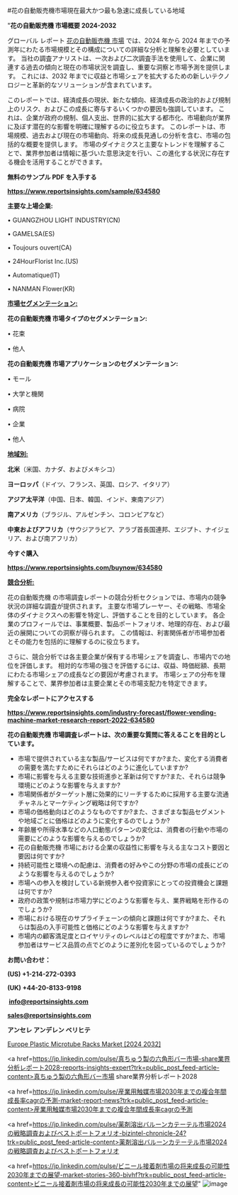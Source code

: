 #花の自動販売機市場現在最大かつ最も急速に成長している地域

"<strong>花の自動販売機 市場概要 2024-2032</strong>

グローバル レポート <a href=https://www.reportsinsights.com/sample/634580>花の自動販売機 市場</a> では、2024 年から 2024 年までの予測年にわたる市場規模とその構成についての詳細な分析と理解を必要としています。 当社の調査アナリストは、一次および二次調査手法を使用して、企業に関連する過去の傾向と現在の市場状況を調査し、重要な洞察と市場予測を提供します。 これには、2032 年までに収益と市場シェアを拡大​​するための新しいテクノロジーと革新的なソリューションが含まれています。

このレポートでは、経済成長の現状、新たな傾向、経済成長の政治的および規制上のリスク、およびこの成長に寄与するいくつかの要因も強調しています。 これは、企業が政府の規制、個人支出、世界的に拡大する都市化、市場動向が業界に及ぼす潜在的な影響を明確に理解するのに役立ちます。 このレポートは、市場規模、過去および現在の市場動向、将来の成長見通しの分析を含む、市場の包括的な概要を提供します。 市場のダイナミクスと主要なトレンドを理解することで、業界参加者は情報に基づいた意思決定を行い、この進化する状況に存在する機会を活用することができます。

<strong><b>無料のサンプル PDF を入手する</b></strong>

<a href=https://www.reportsinsights.com/sample/634580><strong><u>https://www.reportsinsights.com/sample/634580</u></strong></a>

<strong>主要な上場企業:</strong>

• GUANGZHOU LIGHT INDUSTRY(CN)

• GAMELSA(ES)

• Toujours ouvert(CA)

• 24HourFlorist Inc.(US)

• Automatique(IT)

• NANMAN Flower(KR)

<strong><u>市場セグメンテーション</u></strong><strong><u>:</u></strong>

<strong>花の自動販売機 市場タイプのセグメンテーション:</strong>

• 花束

• 他人

<strong>花の自動販売機 市場アプリケーションのセグメンテーション:</strong>

• モール

• 大学と機関

• 病院

• 企業

• 他人

<strong><u>地域別</u></strong><strong><u>:</u></strong>

<strong>北米</strong>（米国、カナダ、およびメキシコ）

<strong>ヨーロッパ</strong>（ドイツ、フランス、英国、ロシア、イタリア）

<strong>アジア太平洋</strong>（中国、日本、韓国、インド、東南アジア）

<strong>南アメリカ</strong>（ブラジル、アルゼンチン、コロンビアなど）

<strong>中東およびアフリカ</strong>（サウジアラビア、アラブ首長国連邦、エジプト、ナイジェリア、および南アフリカ）

<strong>今すぐ購入</strong>

<a href=https://www.reportsinsights.com/buynow/634580><strong><u>https://www.reportsinsights.com/buynow/634580</u></strong></a>

<strong><u>競合分析:</u></strong>

花の自動販売機 の市場調査レポートの競合分析セクションでは、市場内の競争状況の詳細な調査が提供されます。 主要な市場プレーヤー、その戦略、市場全体のダイナミクスへの影響を特定し、評価することを目的としています。 各企業のプロフィールでは、事業概要、製品ポートフォリオ、地理的存在、および最近の展開についての洞察が得られます。 この情報は、利害関係者が市場参加者とその能力を包括的に理解するのに役立ちます。

さらに、競合分析では各主要企業が保有する市場シェアを調査し、市場内での地位を評価します。 相対的な市場の強さを評価するには、収益、時価総額、長期にわたる市場シェアの成長などの要因が考慮されます。 市場シェアの分布を理解することで、業界参加者は主要企業とその市場支配力を特定できます。

<strong>完全なレポートにアクセスする</strong>

<a href=https://www.reportsinsights.com/industry-forecast/flower-vending-machine-market-research-report-2022-634580><strong><u><b>https://www.reportsinsights.com/industry-forecast/flower-vending-machine-market-research-report-2022-634580</b></u></strong></a>

<strong><b>花の自動販売機 市場調査レポートは、次の重要な質問に答えることを目的としています。</b></strong>
<ul>
  <li>市場で提供されている主な製品/サービスは何ですか?また、変化する消費者の需要を満たすためにそれらはどのように進化していますか?</li>
  <li>市場に影響を与える主要な技術進歩と革新は何ですか?また、それらは競争環境にどのような影響を与えますか?</li>
  <li>市場関係者がターゲット層に効果的にリーチするために採用する主要な流通チャネルとマーケティング戦略は何ですか?</li>
  <li>市場の価格動向はどのようなものですか?また、さまざまな製品セグメントや地域ごとに価格はどのように変化するのでしょうか?</li>
  <li>年齢層や所得水準などの人口動態パターンの変化は、消費者の行動や市場の需要にどのような影響を与えるのでしょうか?</li>
  <li>花の自動販売機 市場における企業の収益性に影響を与える主なコスト要因と要因は何ですか?</li>
  <li>持続可能性と環境への配慮は、消費者の好みやこの分野の市場の成長にどのような影響を与えるのでしょうか?</li>
  <li>市場への参入を検討している新規参入者や投資家にとっての投資機会と課題は何ですか?</li>
  <li>政府の政策や規制は市場力学にどのような影響を与え、業界戦略を形作るのでしょうか?</li>
  <li>市場における現在のサプライチェーンの傾向と課題は何ですか?また、それらは製品の入手可能性と価格にどのような影響を与えますか?</li>
  <li>市場内の顧客満足度とロイヤリティのレベルはどの程度ですか?また、市場参加者はサービス品質の点でどのように差別化を図っているのでしょうか?</li>
</ul>
<strong>お問い合わせ：</strong>

<strong>(US) +1-214-272-0393</strong>

<strong>(UK) +44-20-8133-9198</strong>

<strong> </strong><a href=info@reportsinsights.com><strong><u>info@reportsinsights.com</u></strong></a>

<a href=sales@reportsinsights.com><strong><u>sales@reportsinsights.com</u></strong></a>

<strong>アンセレ アンデレン ベリヒテ</strong>

<a href=https://www.linkedin.com/pulse/europe-plastic-microtube-racks-market-analysis-ucgpf/>Europe Plastic Microtube Racks Market [2024 2032]</a>

<a href=https://jp.linkedin.com/pulse/真ちゅう製の六角形バー市場-share業界分析レポート2028-reports-insights-expert?trk=public_post_feed-article-content>真ちゅう製の六角形バー市場 share業界分析レポート2028</a>

<a href=https://jp.linkedin.com/pulse/産業用触媒市場2030年までの複合年間成長率cagrの予測-market-report-news?trk=public_post_feed-article-content>産業用触媒市場2030年までの複合年間成長率cagrの予測</a>

<a href=https://jp.linkedin.com/pulse/薬剤溶出バルーンカテーテル市場2024の戦略調査およびベストポートフォリオ-bizintel-chronicle-24?trk=public_post_feed-article-content>薬剤溶出バルーンカテーテル市場2024の戦略調査およびベストポートフォリオ</a>

<a href=https://jp.linkedin.com/pulse/ビニール接着剤市場の将来成長の可能性2030年までの展望-market-stories-360-bivhf?trk=public_post_feed-article-content>ビニール接着剤市場の将来成長の可能性2030年までの展望</a>"
![image](https://github.com/aakesh123242/RIMarket/assets/158431203/2814ea6b-af65-4888-9f62-8c0b7c2a76c0)
